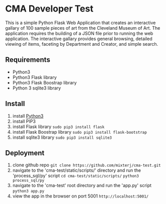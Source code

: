 # CMA Developer Test
This is a simple Python Flask Web Application that creates an interactive gallary of 100 sample pieces of art from the Cleveland Museum of Art. The application requires the building of a JSON file prior to running the web application. The interactive gallary provides general browsing, detailed viewing of items, faceting by Department and Creator, and simple search.

## Requirements
* Python3
* Python3 Flask library
* Python3 Flask Boostrap library
* Python 3 sqlite3 library

## Install
1. install [Python3](https://www.python.org/downloads/)
2. install PIP3
3. install Flask library
  `sudo pip3 install flask`
4. install Flask Boostrap library
  `sudo pip3 install flask-bootstrap`
5. install sqlite3 library
  `sudo pip3 install sqlite3`

## Deployment
1. clone github repo
  `git clone https://github.com/mixterj/cma-test.git`
2. navigate to the 'cma-test/static/scripts/' directory and run the 'process_sql/py' script
 `cd cma-test/static/scripts/`
 `python3 process_sql/py`
3. navigate to the 'cma-test' root directory and run the 'app.py' script
 `python3 app.py`
4. view the app in the browser on port 5001
 `http://localhost:5001/`
